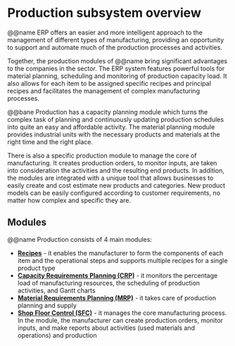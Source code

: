# Production subsystem overview

@@name ERP offers an easier and more intelligent approach to the management of different types of manufacturing, providing an opportunity to support and automate much of the production processes and activities.

Together, the production modules of @@name bring significant advantages to the companies in the sector. The ERP system features powerful tools for material planning, scheduling and monitoring of production capacity load. It also allows for each item to be assigned specific recipes and principal recipes and facilitates the management of complex manufacturing processes.

@@bane Production has a capacity planning module which turns the complex task of planning and continuously updating production schedules into quite an easy and affordable activity. The material planning module provides industrial units with the necessary products and materials at the right time and the right place.

There is also a specific production module to manage the core of manufacturing. It creates production orders, to monitor inputs, are taken into consideration the activities and the resulting end products. In addition, the modules are integrated with a unique tool that allows businesses to easily create and cost estimate new products and categories. New product models can be easily configured according to customer requirements, no matter how complex and specific they are.

## Modules

@@name Production consists of 4 main modules:

* **[Recipes](product-technologies.md)** - it enables the manufacturer to form the components of each item and the operational steps and supports multiple recipes for a single product type
* **[Capacity Requirements Planning (CRP)](crp.md)** - it monitors the percentage load of manufacturing resources, the scheduling of production activities, and Gantt charts
* **[Material Requirements Planning (MRP)](mrp.md)** - it takes care of production planning and supply
* **[Shop Floor Control (SFC)](shop-floor.md)** -  it manages the core manufacturing process. In the module, the manufacturer can create production orders, monitor inputs, and make reports about activities (used materials and operations) and production
